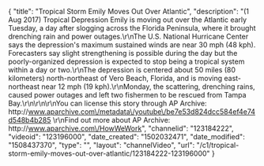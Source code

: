 {
    "title": "Tropical Storm Emily Moves Out Over Atlantic",
    "description": "(1 Aug 2017) Tropical Depression Emily is moving out over the Atlantic early Tuesday, a day after slogging across the Florida Peninsula, where it brought drenching rain and power outages.\r\nThe U.S. National Hurricane Center says the depression's maximum sustained winds are near 30 mph (48 kph). Forecasters say slight strengthening is possible during the day but the poorly-organized depression is expected to stop being a tropical system within a day or two.\r\nThe depression is centered about 50 miles (80 kilometers) north-northeast of Vero Beach, Florida, and is moving east-northeast near 12 mph (19 kph).\r\nMonday, the scattering, drenching rains, caused power outages and left two fishermen to be rescued from Tampa Bay.\r\n\r\n\r\nYou can license this story through AP Archive: http:\/\/www.aparchive.com\/metadata\/youtube\/be7e53d824dcc584ef4e74d548b4b285 \r\nFind out more about AP Archive: http:\/\/www.aparchive.com\/HowWeWork",
    "channelid": "123184222",
    "videoid": "123196000",
    "date_created": "1502032471",
    "date_modified": "1508437370",
    "type": "",
    "layout": "channelVideo",
    "url": "\/c1\/tropical-storm-emily-moves-out-over-atlantic\/123184222-123196000"
}